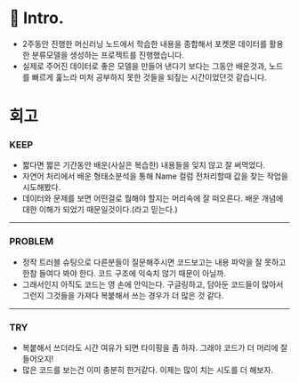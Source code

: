 # 📌 Intro.
- 2주동안 진행한 머신러닝 노드에서 학습한 내용을 종합해서 포켓몬 데이터를 활용한 분류모델을 생성하는 프로젝트를 진행했습니다.
- 실제로 주어진 데이터로 좋은 모델을 만들어 낸다기 보다는 그동안 배운것과, 노드를 빠르게 훑느라 미처 공부하지 못한 것들을 되짚는 시간이었던것 같습니다.

# 회고

### KEEP

- 짧다면 짧은 기간동안 배운(사실은 복습한) 내용들을 잊지 않고 잘 써먹었다.
- 자연어 처리에서 배운 형태소분석을 통해 Name 컬럼 전처리할때 값을 찾는 작업을 시도해봤다.
- 데이터와 문제를 보면 어떤걸로 뭘해야 할지는 머리속에 잘 떠오른다. 배운 개념에 대한 이해가 되었기 때문일것이다.(라고 믿는다.)

---

### PROBLEM

- 정작 트러블 슈팅으로 다른분들이 질문해주시면 코드보고는 내용 파악을 잘 못하고 한참 들여다 봐야 한다. 코드 구조에 익숙치 않기 때문이 아닐까.
- 그래서인지 아직도 코드는 영 손에 안익는다. 구글링하고, 담아둔 코드들이 많아서 그런지 그것들을 가져다 복붙해서 쓰는 경우가 더 많은 것 같다.

---

### TRY
- 복붙해서 쓰더라도 시간 여유가 되면 타이핑을 좀 하자. 그래야 코드가 더 머리에 잘 들어오지!
- 많은 코드를 보는건 이미 충분히 한거같다. 이제는 많이 치는 시도를 더 해보자.
